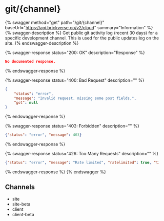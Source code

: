 # git/{channel}

{% swagger method="get" path="/git/{channel}" baseUrl="https://api.brickverse.co/v2/cloud" summary="Information" %}
{% swagger-description %}
Get public git activity log (recent 30 days) for a specific development channel. This is used for the public updates log on the site.
{% endswagger-description %}

{% swagger-response status="200: OK" description="Response" %}
```json
No documented response.
```
{% endswagger-response %}

{% swagger-response status="400: Bad Request" description="" %}
```json
{
    "status": "error",
    "message": "Invalid request, missing some post fields.",
    "got": null
}
```
{% endswagger-response %}

{% swagger-response status="403: Forbidden" description="" %}
```json
{"status": "error", "message": 403}
```
{% endswagger-response %}

{% swagger-response status="429: Too Many Requests" description="" %}
```json
{"status": "error", "message": "Rate limited", "ratelimited": true, "time": "seconds_string"}
```
{% endswagger-response %}
{% endswagger %}

## Channels

* site
* site-beta
* client
* client-beta

